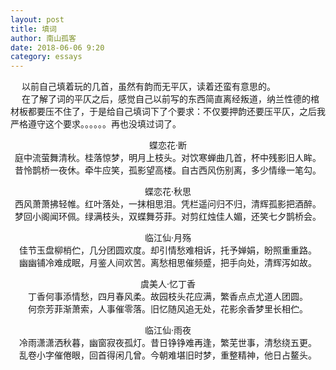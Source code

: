 ```yaml
---
layout: post
title: 填词
author: 南山孤客
date: 2018-06-06 9:20
category: essays
---
```

&emsp;    以前自己填着玩的几首，虽然有韵而无平仄，读着还蛮有意思的。  
&emsp;    在了解了词的平仄之后，感觉自己以前写的东西简直离经叛道，纳兰性德的棺材板都要压不住了，于是给自己填词下了个要求：不仅要押韵还要压平仄，之后我严格遵守这个要求。。。。。。再也没填过词了。


<div align="center">
	<p>蝶恋花·断<br>
	庭中流萤舞清秋。桂落惊梦，明月上枝头。对饮寒蝉曲几首，杯中残影旧人眸。<br>
	昔怜鹊桥一夜休。牵牛应笑，孤影望高楼。自古西风伤别离，多少情缘一笔勾。</p>
</div>

<div align="center">
	<p>蝶恋花·秋思<br>
	西风萧萧拂轻帷。红叶落处，一抹相思泪。凭栏遥问归不归，清辉孤影把酒醉。<br>
	梦回小阁闻环佩。绿满枝头，双蝶舞芬菲。对剪红烛佳人媚，还笑七夕鹊桥会。</p>
</div>

<div align="center">
	<p>临江仙·月殇<br>
	佳节玉盘柳梢伫，几分团圆欢度。却引情愁难相诉，托予婵娟，盼照重重路。<br>
	幽幽铺冷难成眠，月鉴人间欢苦。离愁相思催频蹙，把手向处，清辉泻如故。</p>
</div>

<div align="center">
	<p>虞美人·忆丁香<br>
	丁香何事添情愁，四月春风柔。故园枝头花应满，繁香点点尤道人团圆。<br>
	何奈芳菲渐萧索，人事催零落。旧忆随风追无处，花影余香梦里长相伫。</p>
</div>

<div align="center">
	<p>临江仙·雨夜<br>
	冷雨潇潇洒秋暮，幽窗寂夜孤灯。昔日铮铮难再逢，繁芜世事，清愁绕五更。<br>
	乱卷小字催倦眼，回首得闲几曾。今朝难堪旧时梦，重整精神，他日占鳌头。</p>
</div>